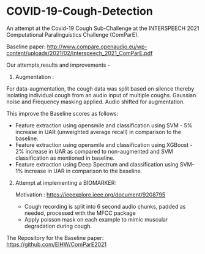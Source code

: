 # COVID-19-Cough-Detection
An attempt at the Covid-19 Cough Sub-Challenge at the INTERSPEECH 2021 Computational Paralinguistics Challenge (ComParE).

Baseline paper: http://www.compare.openaudio.eu/wp-content/uploads/2021/02/Interspeech_2021_ComParE.pdf

Our attempts,results and improvements - 

1. Augmentation : 

For data-augmentation, the cough data was split based on silence thereby isolating individual cough from an audio input of multiple coughs.
Gaussian noise and Frequency masking applied. Audio shifted for augmentation. 

This improve the Baseline scores as follows:
  - Feature extraction using opensmile and classification using SVM - 5% increase in UAR (unweighted average recall) in comparison to the baseline.
  - Feature extraction using opensmile and classification using XGBoost - 2% increase in UAR as compared to non-augmented and SVM classification as mentioned in baseline.
  - Feature extraction using Deep Spectrum and classification using SVM- 1% increase in UAR in comparison to the baseline.
  
2. Attempt at implementing a BIOMARKER:
   
   Motivation : https://ieeexplore.ieee.org/document/9208795
   - Cough recording is split into 6 second audio chunks, padded as needed, processed with the MFCC package
   -  Apply poisson mask on each example to mimic muscular degradation during cough.
   

The Repository for the Baseline paper: https://github.com/EIHW/ComParE2021


